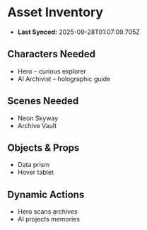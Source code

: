 # Asset Inventory

- **Last Synced:** 2025-09-28T01:07:09.705Z

## Characters Needed
- Hero – curious explorer
- AI Archivist – holographic guide

## Scenes Needed
- Neon Skyway
- Archive Vault

## Objects & Props
- Data prism
- Hover tablet

## Dynamic Actions
- Hero scans archives
- AI projects memories
